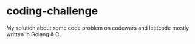 # coding-challenge
My solution about some code problem on codewars and leetcode mostly written in Golang & C.
